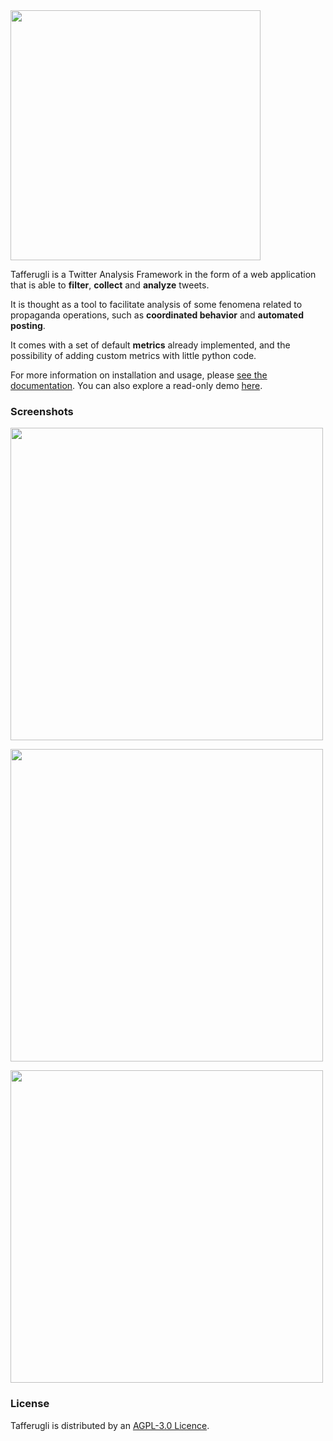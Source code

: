 <img src="https://doc.tafferugli.io/assets/header.png" width="400px">

Tafferugli is a Twitter Analysis Framework in the form of a web application that is able to **filter**, **collect** and **analyze** tweets. 

It is thought as a tool to facilitate analysis of some fenomena related to propaganda operations, such as **coordinated behavior** and **automated posting**.

It comes with a set of default **metrics** already implemented, and the possibility of adding custom metrics with little python code. 

For more information on installation and usage, please [see the documentation](https://doc.tafferugli.io/).
You can also explore a read-only demo [here](https://demo.tafferugli.io).

### Screenshots

<a href="https://doc.tafferugli.io/assets/dashboard.png" target="_blank"><img src="https://doc.tafferugli.io/assets/dashboard.png" width="500px"></a>

<a href="https://doc.tafferugli.io/assets/graph.png" target="_blank"><img src="https://doc.tafferugli.io/assets/graph.png" width="500px"></a>

<a href="https://doc.tafferugli.io/assets/distribution_time.png" target="_blank"><img src="https://doc.tafferugli.io/assets/distribution_time.png" width="500px"></a>


### License

Tafferugli is distributed by an [AGPL-3.0 Licence](https://www.gnu.org/licenses/agpl-3.0.en.html).
